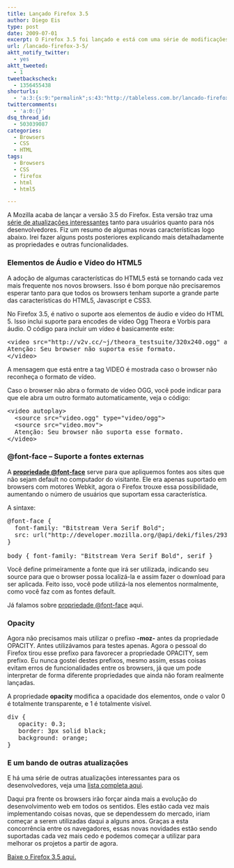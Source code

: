```yaml
---
title: Lançado Firefox 3.5
author: Diego Eis
type: post
date: 2009-07-01
excerpt: O Firefox 3.5 foi lançado e está com uma série de modificações, principalmente atualizações para facilitar o desenvolvimento com HTML e CSS. Baixe, teste e compartilhe!
url: /lancado-firefox-3-5/
aktt_notify_twitter:
  - yes
aktt_tweeted:
  - 1
tweetbackscheck:
  - 1356455438
shorturls:
  - 'a:3:{s:9:"permalink";s:43:"http://tableless.com.br/lancado-firefox-3-5";s:7:"tinyurl";s:26:"http://tinyurl.com/42cvtal";s:4:"isgd";s:19:"http://is.gd/umV7VH";}'
twittercomments:
  - 'a:0:{}'
dsq_thread_id:
  - 503039087
categories:
  - Browsers
  - CSS
  - HTML
tags:
  - Browsers
  - CSS
  - firefox
  - html
  - html5

---
```

A Mozilla acaba de lançar a versão 3.5 do Firefox. Esta versão traz uma [série de atualizações interessantes][1] tanto para usuários quanto para nós desenvolvedores. Fiz um resumo de algumas novas características logo abaixo. Irei fazer alguns posts posteriores explicando mais detalhadamente as propriedades e outras funcionalidades.

### Elementos de Áudio e Vídeo do HTML5

A adoção de algumas características do HTML5 está se tornando cada vez mais frequente nos novos browsers. Isso é bom porque não precisaremos esperar tanto para que todos os browsers tenham suporte a grande parte das características do HTML5, Javascript e CSS3.

No Firefox 3.5, é nativo o suporte aos elementos de áudio e vídeo do HTML 5. Isso inclui suporte para encodes de vídeo Ogg Theora e Vorbis para áudio. O código para incluir um vídeo é basicamente este:

<pre lang="html" line="1">&lt;video src="http://v2v.cc/~j/theora_testsuite/320x240.ogg" autoplay>  
Atenção: Seu browser não suporta esse formato.
&lt;/video>  
</pre>

A mensagem que está entre a tag VIDEO é mostrada caso o browser não reconheça o formato de vídeo.
  
Caso o browser não abra o formato de vídeo OGG, você pode indicar para que ele abra um outro formato automaticamente, veja o código:

<pre lang="html" line="1">&lt;video autoplay>  
  &lt;source src="video.ogg" type="video/ogg">  
  &lt;source src="video.mov">  
  Atenção: Seu browser não suporta esse formato.
&lt;/video> 
</pre>

### @font-face &#8211; Suporte a fontes externas

A **[propriedade @font-face][2]** serve para que apliquemos fontes aos sites que não sejam default no computador do visitante. Ele era apenas suportado em browsers com motores Webkit, agora o Firefox trouxe essa possibilidade, aumentando o número de usuários que suportam essa característica. 

A sintaxe:

<pre lang="css" line="1">@font-face {
  font-family: "Bitstream Vera Serif Bold";
  src: url("http://developer.mozilla.org/@api/deki/files/2934/=VeraSeBd.ttf");
}
    
body { font-family: "Bitstream Vera Serif Bold", serif }
</pre>

Você define primeiramente a fonte que irá ser utilizada, indicando seu source para que o browser possa localizá-la e assim fazer o download para ser aplicada. Feito isso, você pode utilizá-la nos elementos normalmente, como você faz com as fontes default.

Já falamos sobre [propriedade @font-face][2] aqui.

### Opacity

Agora não precisamos mais utilizar o prefixo **-moz-** antes da propriedade OPACITY. Antes utilizávamos para testes apenas. Agora o pessoal do Firefox tirou esse prefixo para favorecer a propriedade OPACITY, sem prefixo. Eu nunca gostei destes prefixos, mesmo assim, essas coisas evitam erros de funcionalidades entre os browsers, já que um pode interpretar de forma diferente propriedades que ainda não foram realmente lançadas. 

A propriedade **opacity** modifica a opacidade dos elementos, onde o valor 0 é totalmente transparente, e 1 é totalmente visível.

<pre lang="css" line="1">div {
   opacity: 0.3;
   border: 3px solid black;
   background: orange;
}
</pre>

### E um bando de outras atualizações

E há uma série de outras atualizações interessantes para os desenvolvedores, veja uma [lista completa aqui][3].

Daqui pra frente os browsers irão forçar ainda mais a evolução do desenvolvimento web em todos os sentidos. Eles estão cada vez mais implementando coisas novas, que se dependessem do mercado, iriam começar a serem utilizadas daqui a alguns anos. Graças a esta concorrência entre os navegadores, essas novas novidades estão sendo suportadas cada vez mais cedo e podemos começar a utilizar para melhorar os projetos a partir de agora. 

[Baixe o Firefox 3.5 aqui.][4]

 [1]: http://www.mozilla.com/en-US/firefox/performance/
 [2]: http://tableless.com.br/font-face
 [3]: https://developer.mozilla.org/En/Firefox_3.5_for_developers
 [4]: http://www.mozilla.com/en-US/firefox/upgrade.html